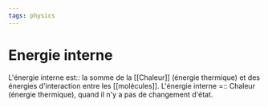 ```yaml
---
tags: physics
---
```


# Energie interne

L'énergie interne est:: la somme de la [[Chaleur]] (énergie thermique) et des énergies d'interaction entre les [[molécules]].
L'énergie interne =:: Chaleur (énergie thermique), quand il n'y a pas de changement d'état.